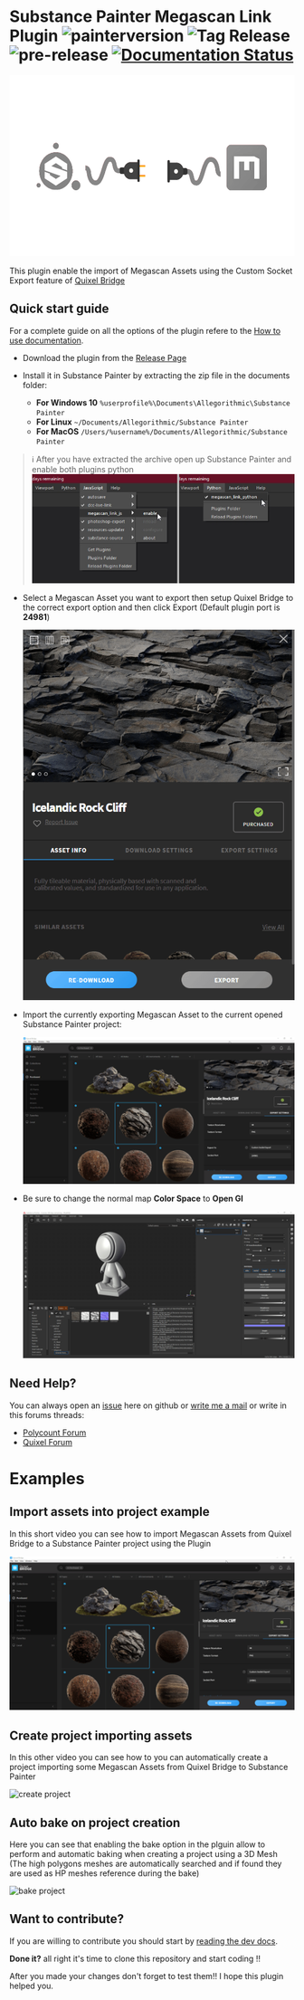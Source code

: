 
# Substance Painter Megascan Link Plugin ![painterversion](https://img.shields.io/badge/painter%20version-2020.1.2%20(6.1.2)-green) ![Tag Release](https://github.com/Raider-Arts/painter-megascan-link/workflows/Tag%20Release/badge.svg) ![pre-release](https://github.com/Raider-Arts/painter-megascan-link/workflows/pre-release/badge.svg) [![Documentation Status](https://readthedocs.org/projects/painter-megascan-link/badge/?version=latest)](https://painter-megascan-link.readthedocs.io/en/latest/?badge=latest)

<p align="center">
  <img src="doc/_static/logo_big.gif" width="590" height="320">
</p>

This plugin enable the import of Megascan Assets using the Custom Socket Export feature of [Quixel Bridge](https://quixel.com/bridge)

## Quick start guide

For a complete guide on all the options of the plugin refere to the [How to use documentation](https://painter-megascan-link.readthedocs.io/en/latest/user_guide_usage.html).

 - Download the plugin from the [Release Page](https://github.com/Raider-Arts/painter-megascan-link/releases)

 - Install it in Substance Painter by extracting the zip file in the documents folder:

	- **For Windows 10** ``%userprofile%\Documents\Allegorithmic\Substance Painter``
	- **For Linux** ``~/Documents/Allegorithmic/Substance Painter``
	- **For MacOS** ``/Users/%username%/Documents/Allegorithmic/Substance Painter``

> :information_source: After you have extracted the archive open up Substance Painter and enable both plugins python 
> ![enable plugins](doc/_static/enable_plugins.jpg)

 - Select a Megascan Asset you want to export then setup Quixel Bridge to the correct export option and then click Export (Default plugin port is **24981**)

    ![bridge export](doc/_static/bridge_setup.gif)

 - Import the currently exporting Megascan Asset to the current opened Substance Painter project:

    ![painter import](doc/_static/simple_import.gif)

 - Be sure to change the normal map **Color Space** to **Open Gl**

 	![color space](doc/_static/color_space.gif)

## Need Help?
You can always open an [issue](https://github.com/Raider-Arts/painter-megascan-link/issues) here on github or [write me a mail](mailto:luc-af@live.it) or write in this forums threads:

- [Polycount Forum](https://polycount.com/discussion/220704/substance-painter-megascan-link-plugin)
- [Quixel Forum](https://help.quixel.com/hc/en-us/community/posts/360012105958-Megascan-Link-plugin-for-Substance-Painter)

# Examples

## Import assets into project example
In this short video you can see how to import Megascan Assets from Quixel Bridge to a Substance Painter project using the Plugin

![painter import](doc/_static/simple_import.gif)

## Create project importing assets
In this other video you can see how to you can automatically create a project importing some Megascan Assets from Quixel Bridge to Substance Painter

![create project](doc/_static/project_creation.gif)

## Auto bake on project creation
Here you can see that enabling the bake option in the plguin allow to perform and automatic baking when creating a project using a 3D Mesh (The high polygons meshes are automatically searched and if found they are used as HP meshes reference during the bake)

![bake project](doc/_static/bake_import.gif)

## Want to contribute?
If you are willing to contribute you should start by [reading the dev docs](https://painter-megascan-link.readthedocs.io/en/latest/).

**Done it?** all right it's time to clone this repository and start coding !!

After you made your changes don't forget to test them!! 
I hope this plugin helped you. 
